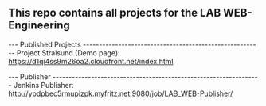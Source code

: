 ## This repo contains all projects for the LAB WEB-Engineering ##

--- Published Projects --------------------------------------------------------
Project Stralsund (Demo page): https://d1qi4ss9m26oa2.cloudfront.net/index.html

--- Publisher -----------------------------------------------------------------
Jenkins Publisher: http://ypdpbec5rmupizpk.myfritz.net:9080/job/LAB_WEB-Publisher/

